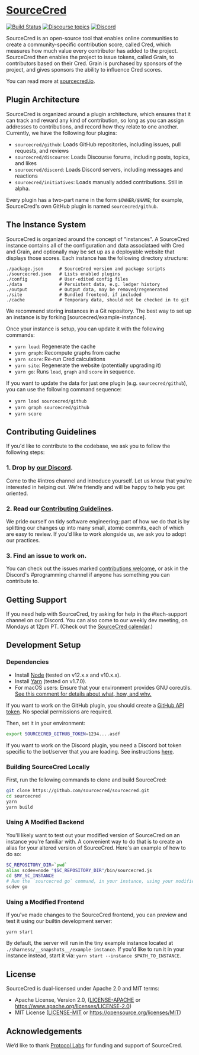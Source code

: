 # [SourceCred](https://sourcecred.io)

[![Build Status](https://circleci.com/gh/sourcecred/sourcecred.svg?style=svg)](https://circleci.com/gh/sourcecred/sourcecred)
[![Discourse topics](https://img.shields.io/discourse/https/discourse.sourcecred.io/topics.svg)](https://discourse.sourcecred.io)
[![Discord](https://img.shields.io/discord/453243919774253079.svg)](https://sourcecred.io/discord)

SourceCred is an open-source tool that enables online communities to create a
community-specific contribution score, called Cred, which measures how much
value every contributor has added to the project. SourceCred then enables the
project to issue tokens, called Grain, to contributors based on their Cred.
Grain is purchased by sponsors of the project, and gives sponsors the ability
to influence Cred scores.

You can read more at [sourcecred.io].

[sourcecred.io]: https://sourcecred.io/

## Plugin Architecture

SourceCred is organized around a plugin architecture, which ensures that it can
track and reward any kind of contribution, so long as you can assign addresses
to contributions, and record how they relate to one another. Currently, we have the following four plugins:

- `sourcecred/github`: Loads GitHub repositories, including issues, pull requests, and reviews
- `sourcecred/discourse`: Loads Discourse forums, including posts, topics, and likes
- `sourcecred/discord`: Loads Discord servers, including messages and reactions
- `sourcecred/initiatives`: Loads manually added contributions. Still in alpha.

Every plugin has a two-part name in the form `$OWNER/$NAME`; for example,
SourceCred's own GitHub plugin is named `sourcecred/github`.

## The Instance System

SourceCred is organized around the concept of "instances". A SourceCred instance
contains all of the configuration and data associataed with Cred and Grain, and
optionally may be set up as a deployable website that displays those scores.
Each instance has the following directory structure:

```
./package.json      # SourceCred version and package scripts
./sourcecred.json   # Lists enabled plugins
./config            # User-edited config files
./data              # Persistent data, e.g. ledger history
./output            # Output data, may be removed/regenerated
./site              # Bundled frontend, if included
./cache             # Temporary data, should not be checked in to git
```

We recommend storing instances in a Git repository. The best way to set up an
instance is by forking [sourcecred/example-instance].

Once your instance is setup, you can update it with the following commands:

- `yarn load`: Regenerate the cache
- `yarn graph`: Recompute graphs from cache
- `yarn score`: Re-run Cred calculations
- `yarn site`: Regenerate the website (potentially upgrading it)
- `yarn go`: Runs `load`, `graph` and `score` in sequence.

If you want to update the data for just one plugin (e.g. `sourcecred/github`), you can use the following
command sequence:

- `yarn load sourcecred/github`
- `yarn graph sourcecred/github`
- `yarn score`

## Contributing Guidelines

If you'd like to contribute to the codebase, we ask you to follow the following
steps:

### 1. Drop by [our Discord].

Come to the #intros channel and introduce yourself. Let us know that you're
interested in helping out. We're friendly and will be happy to help you get
oriented.

### 2. Read our [Contributing Guidelines].

We pride ourself on tidy software engineering; part of how we do that is by
splitting our changes up into many small, atomic commits, each of which are
easy to review. If you'd like to work alongside us, we ask you to adopt our
practices.

### 3. Find an issue to work on.

You can check out the issues marked [contributions welcome], or ask in the
Discord's #programming channel if anyone has something you can contribute to.

[our Discord]: https://sourcecred.io/discord
[Contributing Guidelines]: ./CONTRIBUTING.md
[contributions welcome]: https://github.com/sourcecred/sourcecred/issues?q=is%3Aopen+is%3Aissue+label%3Acontributions-welcome

## Getting Support

If you need help with SourceCred, try asking for help in the #tech-support channel
on our Discord. You can also come to our weekly dev meeting, on Mondays at 12pm PT.
(Check out the [SourceCred calendar].)

[SourceCred calendar]: https://sourcecred.io/calendar

## Development Setup

### Dependencies

  - Install [Node] (tested on v12.x.x and v10.x.x).
  - Install [Yarn] (tested on v1.7.0).
  - For macOS users: Ensure that your environment provides GNU
    coreutils. [See this comment for details about what, how, and
    why.][macos-gnu]

[Node]: https://nodejs.org/en/
[Yarn]: https://yarnpkg.com/lang/en/
[macos-gnu]: https://github.com/sourcecred/sourcecred/issues/698#issuecomment-417202213

If you want to work on the GitHub plugin, you should
create a [GitHub API token]. No special permissions are required.

[GitHub API token]: https://github.com/settings/tokens

Then, set it in your environment:
```Bash
export SOURCECRED_GITHUB_TOKEN=1234....asdf
```

If you want to work on the Discord plugin, you need a
Discord bot token specific to the bot/server that you are loading.
See instructions [here](https://github.com/sourcecred/example-instance#discord).

### Building SourceCred Locally

First, run the following commands to clone and build SourceCred:

```Bash
git clone https://github.com/sourcecred/sourcecred.git
cd sourcecred
yarn
yarn build
```

### Using A Modified Backend

You'll likely want to test out your modified version of SourceCred on an
instance you're familiar with. A convenient way to do that is to create an
alias for your altered version of SourceCred. Here's an example of how to do
so:

```Bash
SC_REPOSITORY_DIR=`pwd`
alias scdev=node "$SC_REPOSITORY_DIR"/bin/sourcecred.js
cd $MY_SC_INSTANCE
# Run the `sourcecred go` command, in your instance, using your modified code.
scdev go
```
### Using a Modified Frontend

If you've made changes to the SourceCred frontend, you can preview and test it using our builtin development server:

`yarn start`

By default, the server will run in the tiny example instance located at `./sharness/__snapshots__/example-instance`.
If you'd like to run it in your instance instead, start it via:
`yarn start --instance $PATH_TO_INSTANCE`.

## License

SourceCred is dual-licensed under Apache 2.0 and MIT terms:

  * Apache License, Version 2.0, ([LICENSE-APACHE](LICENSE-APACHE) or <https://www.apache.org/licenses/LICENSE-2.0>)
  * MIT License ([LICENSE-MIT](LICENSE-MIT) or <https://opensource.org/licenses/MIT>)

## Acknowledgements

We’d like to thank [Protocol Labs] for funding and support of SourceCred.

[Protocol Labs]: https://protocol.ai
